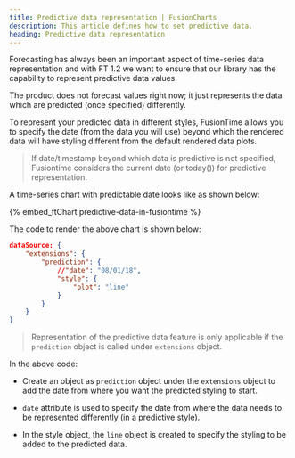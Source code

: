 ```yaml
---
title: Predictive data representation | FusionCharts
description: This article defines how to set predictive data.
heading: Predictive data representation
---
```


Forecasting has always been an important aspect of time-series data representation and with FT 1.2 we want to ensure that our library has the capability to represent predictive data values.

The product does not forecast values right now; it just represents the data which are predicted (once specified) differently. 

To represent your predicted data in different styles, FusionTime allows you to specify the date (from the data you will use) beyond which the rendered data will have styling different from the default rendered data plots.

> If date/timestamp beyond which data is predictive is not specified, Fusiontime considers the current date (or today()) for predictive representation.

A time-series chart with predictable date looks like as shown below:

{% embed_ftChart predictive-data-in-fusiontime %}

The code to render the above chart is shown below:

```json
dataSource: {
    "extensions": {
        "prediction": {
            //"date": "08/01/18",
            "style": {
                "plot": "line"
            }
        }
    }
}
```

> Representation of the predictive data feature is only applicable if the `prediction` object is called under `extensions` object.

In the above code:

- Create an object as `prediction` object under the `extensions` object to add the date from where you want the predicted styling to start.

- `date` attribute is used to specify the date from where the data needs to be represented differently (in a predictive style).

- In the style object, the `line` object is created to specify the styling to be added to the predicted data.